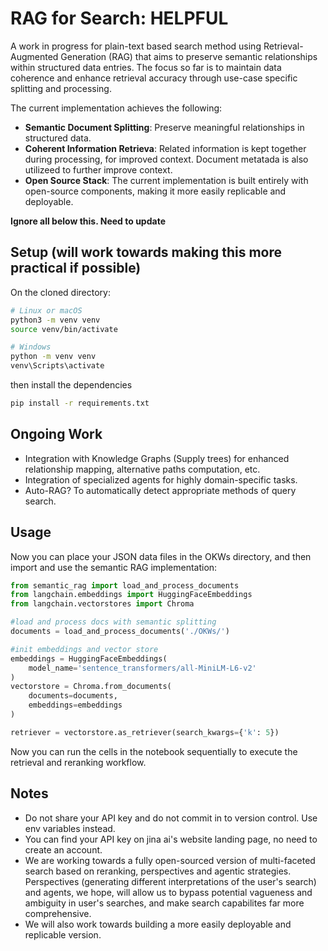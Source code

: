 # RAG for Search: HELPFUL
A work in progress for plain-text based search method using Retrieval-Augmented Generation 
(RAG) that aims to preserve semantic relationships within structured data entries. The focus 
so far is to maintain data coherence and enhance retrieval accuracy through use-case specific 
splitting and processing. 

The current implementation achieves the following: 
- **Semantic Document Splitting**: Preserve meaningful relationships in structured data. 
- **Coherent Information Retrieva**: Related information is kept together during processing, 
for improved context. Document metatada is also utilizeed to further improve context. 
- **Open Source Stack**: The current implementation is built entirely with open-source 
components, making it more easily replicable and deployable. 

**Ignore all below this. Need to update** 

## Setup (will work towards making this more practical if possible)
On the cloned directory:
```bash
# Linux or macOS
python3 -m venv venv
source venv/bin/activate

# Windows
python -m venv venv
venv\Scripts\activate
```
then install the dependencies

```bash
pip install -r requirements.txt
```
## Ongoing Work
- Integration with Knowledge Graphs (Supply trees) for enhanced relationship mapping, 
alternative paths computation, etc. 
- Integration of specialized agents for highly domain-specific tasks. 
- Auto-RAG? To automatically detect appropriate methods of query search. 

## Usage

Now you can place your JSON data files in the OKWs directory, and then import and use the 
semantic RAG implementation: 
```python
from semantic_rag import load_and_process_documents
from langchain.embeddings import HuggingFaceEmbeddings
from langchain.vectorstores import Chroma

#load and process docs with semantic splitting
documents = load_and_process_documents('./OKWs/')

#init embeddings and vector store
embeddings = HuggingFaceEmbeddings(
	model_name='sentence_transformers/all-MiniLM-L6-v2'
)
vectorstore = Chroma.from_documents(
	documents=documents,
	embeddings=embeddings
)

retriever = vectorstore.as_retriever(search_kwargs={'k': 5})
```

Now you can run the cells in the notebook sequentially to execute the retrieval and reranking workflow. 

## Notes
- Do not share your API key and do not commit in to version control. Use env variables instead. 
- You can find your API key on jina ai's website landing page, no need to create an account. 
- We are working towards a fully open-sourced version of multi-faceted search based on reranking, perspectives and agentic strategies. Perspectives (generating different interpretations of the user's search) and agents, we hope, will allow us to bypass potential vagueness and ambiguity in user's searches, and make search capabilites far more comprehensive.
- We will also work towards building a more easily deployable and replicable version.
